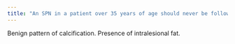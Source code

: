 ```yaml
---
title: "An SPN in a patient over 35 years of age should never be followed radiographically without tissue confirmation unless the lesion contains"
---
```

Benign pattern of calcification. Presence of intralesional fat.

